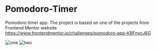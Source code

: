 # Pomodoro-Timer
Pomodoro timer app. The project is based on one of the projects from Frontend Mentor website https://www.frontendmentor.io/challenges/pomodoro-app-KBFnycJ6G

![one](https://user-images.githubusercontent.com/77536764/158663777-2ba7d60c-2848-4847-842a-ff8cce13e903.png)
![two](https://user-images.githubusercontent.com/77536764/158663850-b83d9c94-f1f5-4c29-8de6-ab59215a4e38.png)
